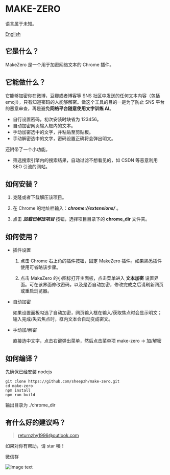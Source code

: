 # MAKE-ZERO
语言属于未知。

[English](README.en.md)

## 它是什么？

MakeZero 是一个用于加密网络文本的 Chrome 插件。

## 它能做什么？

它能够加密你在微博，豆瓣或者博客等 SNS 社区中发送的任何文本内容（包括emoji），只有知道密码的人能够解密。做这个工具的目的一是为了防止 SNS 平台的恶意审查，再是避免**网络平台随意使用文字训练 AI**。

+ 自行设置密码，初次安装时缺省为 123456。
+ 自动加密网页输入框内的文本。
+ 手动加密选中的文字，并粘贴至剪贴板。
+ 手动解密选中的文字，密码设置正确将会弹出明文。

还附带了一个小功能。

+ 筛选搜索引擎内的搜索结果，自动过滤不想看见的，如 CSDN 等恶意利用 SEO 引流的网站。

## 如何安装？

1. 克隆或者下载解压该项目。

2. 在 Chrome 的地址栏输入：***chrome://extensions/*** 。

3. 点击 ***加载已解压项目*** 按钮，选择项目目录下的 **chrome_dir** 文件夹。

## 如何使用？

+ 插件设置

  1. 点击 Chrome 右上角的插件按钮，固定 MakeZero 插件。如果熟悉插件使用可省略该步骤。

  2. 点击 MakeZero 的小图标打开主面板，点击菜单进入 **文本加密** 设置界面。可在该界面修改密码，以及是否自动加密，修改完成之后请刷新网页或重启浏览器。

+ 自动加密

  如果设置面板勾选了自动加密，网页输入框在输入/获取焦点时会显示明文；输入完成/失去焦点时，框内文本会自动变成密文。

+ 手动加/解密
  
  直接选中文字，点击右键弹出菜单，然后点击菜单项 make-zero -> 加/解密

## 如何编译？

先确保已经安装 nodejs

```shell
git clone https://github.com/sheepzh/make-zero.git
cd make-zero
npm install
npm run build
```
输出目录为 ./chrome_dir

## 有什么好的建议吗？

> returnzhy1996@outlook.com


如果对你有帮助，请 star 噢！  

微信群

![Image text](https://github.com/sheepzh/make-zero/blob/main/doc/img/qrcode.png)


